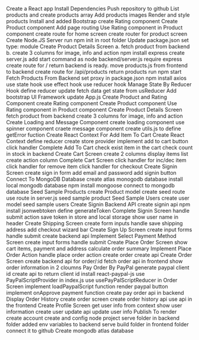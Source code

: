 Create a React app
Install Dependencies
Push repository to github
List products and create products array
Add products images
Render and style products
Install and added Bootstrap
create Rating component
Create Product component
Add page routing
Use Rating component in Product component
create route for home screen
create router for product screen
Create Node.JS Server
run npm init in root folder
Update package.json set type: module
Create Product Details Screen
a. fetch product from backend
b. create 3 columns for image, info and action
npm install express
create server.js
add start command as node backend/server.js
require express
create route for / return backend is ready.
move products.js from frontend to backend
create route for /api/products
return products
run npm start
Fetch Products From Backend
set proxy in package.json
npm install axios
use state hook
use effect hook
use reducer hook
Manage State By Reducer Hook
define reducer
update fetch data
get state from usReducer
Add bootstrap UI Framework
update App.js
Create Product and Rating Component
create Rating component
Create Product component
Use Rating component in Product component
Create Product Details Screen
fetch product from backend
create 3 columns for image, info and action
Create Loading and Message Component
create loading component
use spinner component
craete message component
create utils.js to define getError fuction
Create React Context For Add Item To Cart
Create React Context
define reducer
create store provider
implement add to cart button click handler
Complete Add To Cart
check exist item in the cart
check count in stock in backend
Create Cart Screen
create 2 columns
display items list
create action column
Complete Cart Screen
click handler for inc/dec item
click handler for remove item
click handler for checkout
Create Signin Screen
create sign in form
add email and password
add signin button
Connect To MongoDB Database
create atlas monogodb database
install local mongodb database
npm install mongoose
connect to mongodb database
Seed Sample Products
create Product model
create seed route
use route in server.js
seed sample product
Seed Sample Users
create user model
seed sample users
Create Signin Backend API
create signin api
npm install jsonwebtoken
define generateToken
Complete Signin Screen
handle submit action
save token in store and local storage
show user name in header
Create Shipping Screen
create form inputs
handle save shipping address
add checkout wizard bar
Create Sign Up Screen
create input forms
handle submit
create backend api
Implement Select Payment Method Screen
create input forms
handle submit
Create Place Order Screen
show cart items, payment and address
calculate order summary
Implement Place Order Action
handle place order action
create order create api
Create Order Screen
create backend api for order/:id
fetch order api in frontend
show order information in 2 cloumns
Pay Order By PayPal
generate paypal client id
create api to return client id
install react-paypal-js
use PayPalScriptProvider in index.js
use usePayPalScriptReducer in Order Screen
implement loadPaypalScript function
render paypal button
implement onApprove payment function
create pay order api in backend
Display Order History
create order screen
create order history api
use api in the frontend
Create Profile Screen
get user info from context
show user information
create user update api
update user info
Publish To render
create account
create and config node project
serve  folder in backend folder
added env variables to backend
serve build folder in frontend folder
connect it to github
Create mongodb atlas database
 
